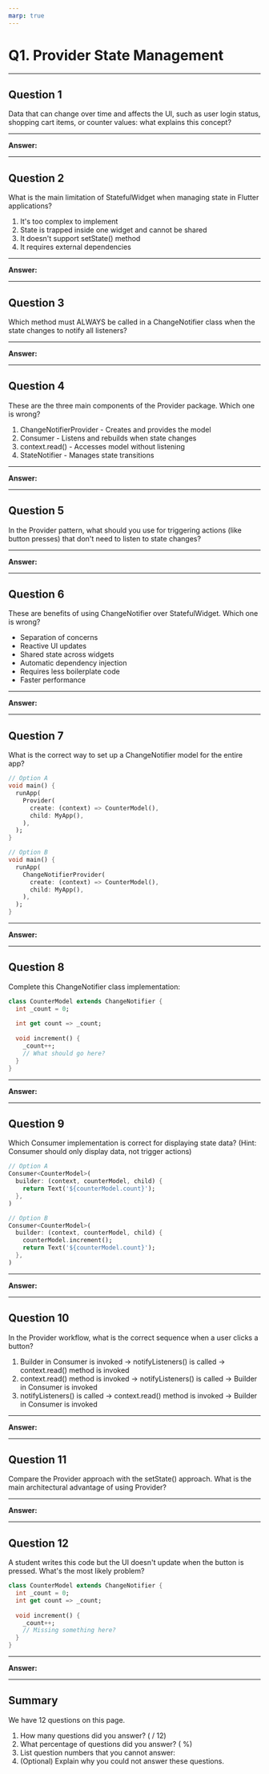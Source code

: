 ```yaml
---
marp: true
---
```


# Q1. Provider State Management

---

## Question 1

Data that can change over time and affects the UI, such as user login status, shopping cart items, or counter values: what explains this concept?

---

**Answer:**


---

## Question 2

What is the main limitation of StatefulWidget when managing state in Flutter applications?

1. It's too complex to implement
2. State is trapped inside one widget and cannot be shared
3. It doesn't support setState() method
4. It requires external dependencies

---

**Answer:**


---

## Question 3

Which method must ALWAYS be called in a ChangeNotifier class when the state changes to notify all listeners?

---

**Answer:**


---

## Question 4

These are the three main components of the Provider package. Which one is wrong?

1. ChangeNotifierProvider - Creates and provides the model
2. Consumer - Listens and rebuilds when state changes
3. context.read() - Accesses model without listening
4. StateNotifier - Manages state transitions

---

**Answer:**


---

## Question 5

In the Provider pattern, what should you use for triggering actions (like button presses) that don't need to listen to state changes?

---

**Answer:**


---

## Question 6

These are benefits of using ChangeNotifier over StatefulWidget. Which one is wrong?

- Separation of concerns
- Reactive UI updates
- Shared state across widgets
- Automatic dependency injection
- Requires less boilerplate code
- Faster performance

---

**Answer:**


---

## Question 7

What is the correct way to set up a ChangeNotifier model for the entire app?

```dart
// Option A
void main() {
  runApp(
    Provider(
      create: (context) => CounterModel(),
      child: MyApp(),
    ),
  );
}

// Option B
void main() {
  runApp(
    ChangeNotifierProvider(
      create: (context) => CounterModel(),
      child: MyApp(),
    ),
  );
}
```

---

**Answer:**


---

## Question 8

Complete this ChangeNotifier class implementation:

```dart
class CounterModel extends ChangeNotifier {
  int _count = 0;
  
  int get count => _count;
  
  void increment() {
    _count++;
    // What should go here?
  }
}
```

---

**Answer:**


---

## Question 9

Which Consumer implementation is correct for displaying state data? (Hint: Consumer should only display data, not trigger actions)

```dart
// Option A
Consumer<CounterModel>(
  builder: (context, counterModel, child) {
    return Text('${counterModel.count}');
  },
)

// Option B
Consumer<CounterModel>(
  builder: (context, counterModel, child) {
    counterModel.increment();
    return Text('${counterModel.count}');
  },
)
```

---

**Answer:**


---

## Question 10

In the Provider workflow, what is the correct sequence when a user clicks a button?

1. Builder in Consumer is invoked → notifyListeners() is called → context.read() method is invoked
2. context.read() method is invoked → notifyListeners() is called → Builder in Consumer is invoked
3. notifyListeners() is called → context.read() method is invoked → Builder in Consumer is invoked

---

**Answer:**


---

## Question 11

Compare the Provider approach with the setState() approach. What is the main architectural advantage of using Provider?

---

**Answer:**


---

## Question 12

A student writes this code but the UI doesn't update when the button is pressed. What's the most likely problem?

```dart
class CounterModel extends ChangeNotifier {
  int _count = 0;
  int get count => _count;
  
  void increment() {
    _count++;
    // Missing something here?
  }
}
```

---

**Answer:**


---

## Summary

We have 12 questions on this page.

1. How many questions did you answer? ( / 12)
2. What percentage of questions did you answer? (  %)
3. List question numbers that you cannot answer:
4. (Optional) Explain why you could not answer these questions.
